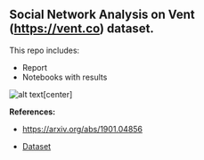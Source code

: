 ## Social Network Analysis on Vent (https://vent.co) dataset.

This repo includes:
- Report
- Notebooks with results

![alt text](https://brandfolder.com/vent/logo/vent-primary-logo.png)[center]

**References:** 

- https://arxiv.org/abs/1901.04856

- [Dataset](https://www.google.com/search?q=vent+dataset&oq=vent+dataset&aqs=chrome..69i57j0l6j69i61.2534j1j7&sourceid=chrome&ie=UTF-8)
